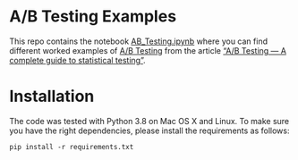 # A/B Testing Examples

This repo contains the notebook [AB_Testing.ipynb](AB_Testing.ipynb) where you
can find different worked examples of [A/B
Testing](https://en.wikipedia.org/wiki/A/B_testing) from the article  [“A/B
Testing — A complete guide to statistical
testing”](https://blog.analytics-toolkit.com/2022/a-b-testing-statistics-a-concise-guide/).


# Installation

The code was tested with Python 3.8 on Mac OS X and Linux. To make sure you
have the right dependencies, please install the requirements as follows:

```commandline
pip install -r requirements.txt
```
